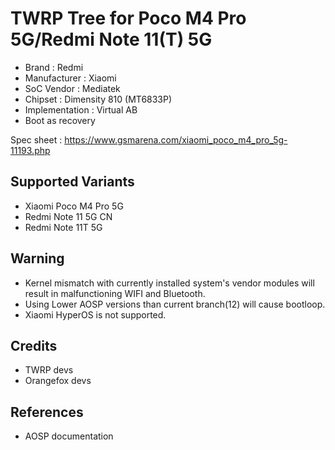# TWRP Tree for Poco M4 Pro 5G/Redmi Note 11(T) 5G
* Brand : Redmi
* Manufacturer : Xiaomi
* SoC Vendor : Mediatek
* Chipset : Dimensity 810 (MT6833P)
* Implementation : Virtual AB
* Boot as recovery

Spec sheet : https://www.gsmarena.com/xiaomi_poco_m4_pro_5g-11193.php

## Supported Variants
* Xiaomi Poco M4 Pro 5G
* Redmi Note 11 5G CN
* Redmi Note 11T 5G

## Warning
* Kernel mismatch with currently installed system's vendor modules will result in malfunctioning WIFI and Bluetooth.
* Using Lower AOSP versions than current branch(12) will cause bootloop.
* Xiaomi HyperOS is not supported.

## Credits
* TWRP devs
* Orangefox devs

## References
* AOSP documentation
